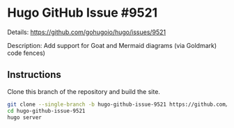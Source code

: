 # Hugo GitHub Issue #9521

Details: <https://github.com/gohugoio/hugo/issues/9521>

Description: Add support for Goat and Mermaid diagrams (via Goldmark) code fences)

## Instructions

Clone this branch of the repository and build the site.

```bash
git clone --single-branch -b hugo-github-issue-9521 https://github.com/jmooring/hugo-testing hugo-github-issue-9521
cd hugo-github-issue-9521
hugo server
```
